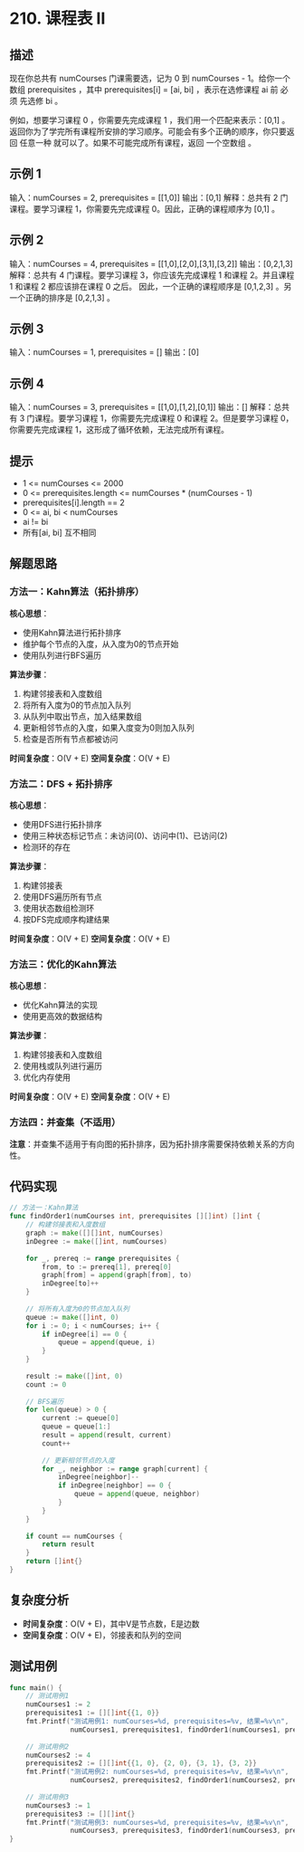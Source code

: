 # 210. 课程表 II

## 描述

现在你总共有 numCourses 门课需要选，记为 0 到 numCourses - 1。给你一个数组 prerequisites ，其中 prerequisites[i] = [ai, bi] ，表示在选修课程 ai 前 必须 先选修 bi 。

例如，想要学习课程 0 ，你需要先完成课程 1 ，我们用一个匹配来表示：[0,1] 。
返回你为了学完所有课程所安排的学习顺序。可能会有多个正确的顺序，你只要返回 任意一种 就可以了。如果不可能完成所有课程，返回 一个空数组 。

## 示例 1

输入：numCourses = 2, prerequisites = [[1,0]]
输出：[0,1]
解释：总共有 2 门课程。要学习课程 1，你需要先完成课程 0。因此，正确的课程顺序为 [0,1] 。

## 示例 2

输入：numCourses = 4, prerequisites = [[1,0],[2,0],[3,1],[3,2]]
输出：[0,2,1,3]
解释：总共有 4 门课程。要学习课程 3，你应该先完成课程 1 和课程 2。并且课程 1 和课程 2 都应该排在课程 0 之后。
因此，一个正确的课程顺序是 [0,1,2,3] 。另一个正确的排序是 [0,2,1,3] 。

## 示例 3

输入：numCourses = 1, prerequisites = []
输出：[0]

## 示例 4

输入：numCourses = 3, prerequisites = [[1,0],[1,2],[0,1]]
输出：[]
解释：总共有 3 门课程。要学习课程 1，你需要先完成课程 0 和课程 2。但是要学习课程 0，你需要先完成课程 1，这形成了循环依赖，无法完成所有课程。

## 提示

- 1 <= numCourses <= 2000
- 0 <= prerequisites.length <= numCourses * (numCourses - 1)
- prerequisites[i].length == 2
- 0 <= ai, bi < numCourses
- ai != bi
- 所有[ai, bi] 互不相同

## 解题思路

### 方法一：Kahn算法（拓扑排序）

**核心思想**：
- 使用Kahn算法进行拓扑排序
- 维护每个节点的入度，从入度为0的节点开始
- 使用队列进行BFS遍历

**算法步骤**：
1. 构建邻接表和入度数组
2. 将所有入度为0的节点加入队列
3. 从队列中取出节点，加入结果数组
4. 更新相邻节点的入度，如果入度变为0则加入队列
5. 检查是否所有节点都被访问

**时间复杂度**：O(V + E)
**空间复杂度**：O(V + E)

### 方法二：DFS + 拓扑排序

**核心思想**：
- 使用DFS进行拓扑排序
- 使用三种状态标记节点：未访问(0)、访问中(1)、已访问(2)
- 检测环的存在

**算法步骤**：
1. 构建邻接表
2. 使用DFS遍历所有节点
3. 使用状态数组检测环
4. 按DFS完成顺序构建结果

**时间复杂度**：O(V + E)
**空间复杂度**：O(V + E)

### 方法三：优化的Kahn算法

**核心思想**：
- 优化Kahn算法的实现
- 使用更高效的数据结构

**算法步骤**：
1. 构建邻接表和入度数组
2. 使用栈或队列进行遍历
3. 优化内存使用

**时间复杂度**：O(V + E)
**空间复杂度**：O(V + E)

### 方法四：并查集（不适用）

**注意**：并查集不适用于有向图的拓扑排序，因为拓扑排序需要保持依赖关系的方向性。

## 代码实现

```go
// 方法一：Kahn算法
func findOrder1(numCourses int, prerequisites [][]int) []int {
    // 构建邻接表和入度数组
    graph := make([][]int, numCourses)
    inDegree := make([]int, numCourses)
    
    for _, prereq := range prerequisites {
        from, to := prereq[1], prereq[0]
        graph[from] = append(graph[from], to)
        inDegree[to]++
    }
    
    // 将所有入度为0的节点加入队列
    queue := make([]int, 0)
    for i := 0; i < numCourses; i++ {
        if inDegree[i] == 0 {
            queue = append(queue, i)
        }
    }
    
    result := make([]int, 0)
    count := 0
    
    // BFS遍历
    for len(queue) > 0 {
        current := queue[0]
        queue = queue[1:]
        result = append(result, current)
        count++
        
        // 更新相邻节点的入度
        for _, neighbor := range graph[current] {
            inDegree[neighbor]--
            if inDegree[neighbor] == 0 {
                queue = append(queue, neighbor)
            }
        }
    }
    
    if count == numCourses {
        return result
    }
    return []int{}
}
```

## 复杂度分析

- **时间复杂度**：O(V + E)，其中V是节点数，E是边数
- **空间复杂度**：O(V + E)，邻接表和队列的空间

## 测试用例

```go
func main() {
    // 测试用例1
    numCourses1 := 2
    prerequisites1 := [][]int{{1, 0}}
    fmt.Printf("测试用例1: numCourses=%d, prerequisites=%v, 结果=%v\n", 
               numCourses1, prerequisites1, findOrder1(numCourses1, prerequisites1))
    
    // 测试用例2
    numCourses2 := 4
    prerequisites2 := [][]int{{1, 0}, {2, 0}, {3, 1}, {3, 2}}
    fmt.Printf("测试用例2: numCourses=%d, prerequisites=%v, 结果=%v\n", 
               numCourses2, prerequisites2, findOrder1(numCourses2, prerequisites2))
    
    // 测试用例3
    numCourses3 := 1
    prerequisites3 := [][]int{}
    fmt.Printf("测试用例3: numCourses=%d, prerequisites=%v, 结果=%v\n", 
               numCourses3, prerequisites3, findOrder1(numCourses3, prerequisites3))
}
```
